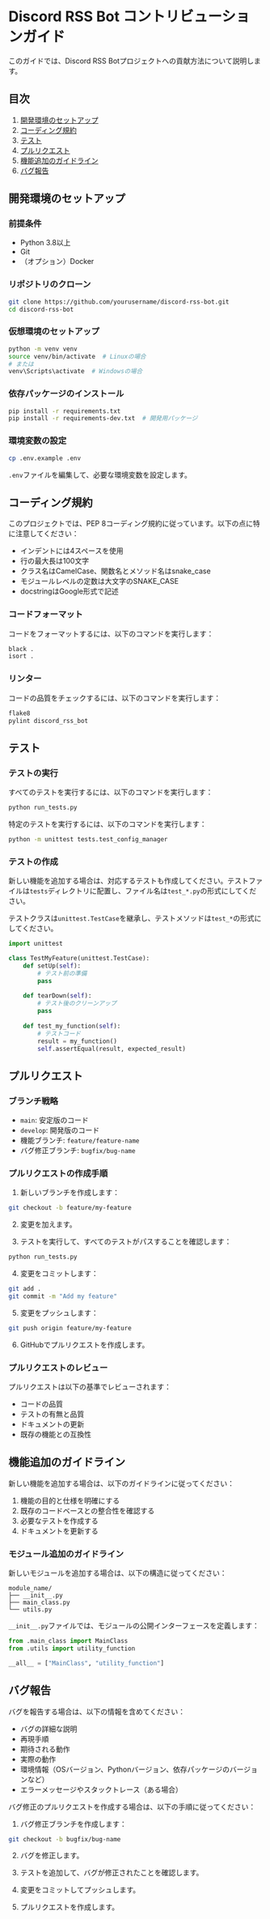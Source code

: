 # Discord RSS Bot コントリビューションガイド

このガイドでは、Discord RSS Botプロジェクトへの貢献方法について説明します。

## 目次

1. [開発環境のセットアップ](#開発環境のセットアップ)
2. [コーディング規約](#コーディング規約)
3. [テスト](#テスト)
4. [プルリクエスト](#プルリクエスト)
5. [機能追加のガイドライン](#機能追加のガイドライン)
6. [バグ報告](#バグ報告)

## 開発環境のセットアップ

### 前提条件

- Python 3.8以上
- Git
- （オプション）Docker

### リポジトリのクローン

```bash
git clone https://github.com/yourusername/discord-rss-bot.git
cd discord-rss-bot
```

### 仮想環境のセットアップ

```bash
python -m venv venv
source venv/bin/activate  # Linuxの場合
# または
venv\Scripts\activate  # Windowsの場合
```

### 依存パッケージのインストール

```bash
pip install -r requirements.txt
pip install -r requirements-dev.txt  # 開発用パッケージ
```

### 環境変数の設定

```bash
cp .env.example .env
```

`.env`ファイルを編集して、必要な環境変数を設定します。

## コーディング規約

このプロジェクトでは、PEP 8コーディング規約に従っています。以下の点に特に注意してください：

- インデントには4スペースを使用
- 行の最大長は100文字
- クラス名はCamelCase、関数名とメソッド名はsnake_case
- モジュールレベルの定数は大文字のSNAKE_CASE
- docstringはGoogle形式で記述

### コードフォーマット

コードをフォーマットするには、以下のコマンドを実行します：

```bash
black .
isort .
```

### リンター

コードの品質をチェックするには、以下のコマンドを実行します：

```bash
flake8
pylint discord_rss_bot
```

## テスト

### テストの実行

すべてのテストを実行するには、以下のコマンドを実行します：

```bash
python run_tests.py
```

特定のテストを実行するには、以下のコマンドを実行します：

```bash
python -m unittest tests.test_config_manager
```

### テストの作成

新しい機能を追加する場合は、対応するテストも作成してください。テストファイルは`tests`ディレクトリに配置し、ファイル名は`test_*.py`の形式にしてください。

テストクラスは`unittest.TestCase`を継承し、テストメソッドは`test_*`の形式にしてください。

```python
import unittest

class TestMyFeature(unittest.TestCase):
    def setUp(self):
        # テスト前の準備
        pass
        
    def tearDown(self):
        # テスト後のクリーンアップ
        pass
        
    def test_my_function(self):
        # テストコード
        result = my_function()
        self.assertEqual(result, expected_result)
```

## プルリクエスト

### ブランチ戦略

- `main`: 安定版のコード
- `develop`: 開発版のコード
- 機能ブランチ: `feature/feature-name`
- バグ修正ブランチ: `bugfix/bug-name`

### プルリクエストの作成手順

1. 新しいブランチを作成します：

```bash
git checkout -b feature/my-feature
```

2. 変更を加えます。

3. テストを実行して、すべてのテストがパスすることを確認します：

```bash
python run_tests.py
```

4. 変更をコミットします：

```bash
git add .
git commit -m "Add my feature"
```

5. 変更をプッシュします：

```bash
git push origin feature/my-feature
```

6. GitHubでプルリクエストを作成します。

### プルリクエストのレビュー

プルリクエストは以下の基準でレビューされます：

- コードの品質
- テストの有無と品質
- ドキュメントの更新
- 既存の機能との互換性

## 機能追加のガイドライン

新しい機能を追加する場合は、以下のガイドラインに従ってください：

1. 機能の目的と仕様を明確にする
2. 既存のコードベースとの整合性を確認する
3. 必要なテストを作成する
4. ドキュメントを更新する

### モジュール追加のガイドライン

新しいモジュールを追加する場合は、以下の構造に従ってください：

```
module_name/
├── __init__.py
├── main_class.py
└── utils.py
```

`__init__.py`ファイルでは、モジュールの公開インターフェースを定義します：

```python
from .main_class import MainClass
from .utils import utility_function

__all__ = ["MainClass", "utility_function"]
```

## バグ報告

バグを報告する場合は、以下の情報を含めてください：

- バグの詳細な説明
- 再現手順
- 期待される動作
- 実際の動作
- 環境情報（OSバージョン、Pythonバージョン、依存パッケージのバージョンなど）
- エラーメッセージやスタックトレース（ある場合）

バグ修正のプルリクエストを作成する場合は、以下の手順に従ってください：

1. バグ修正ブランチを作成します：

```bash
git checkout -b bugfix/bug-name
```

2. バグを修正します。

3. テストを追加して、バグが修正されたことを確認します。

4. 変更をコミットしてプッシュします。

5. プルリクエストを作成します。

